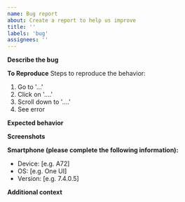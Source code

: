 ```yaml
---
name: Bug report
about: Create a report to help us improve
title: ''
labels: 'bug'
assignees: ''
---
```


**Describe the bug**
<!-- A clear and concise description of what the bug is. -->

**To Reproduce**
Steps to reproduce the behavior:
1. Go to '...'
2. Click on '....'
3. Scroll down to '....'
4. See error

**Expected behavior**
<!-- A clear and concise description of what you expected to happen. -->

**Screenshots**
<!-- If applicable, add screenshots to help explain your problem. -->

**Smartphone (please complete the following information):**
- Device: [e.g. A72]
- OS: [e.g. One UI]
- Version: [e.g. 7.4.0.5]

**Additional context**
<!-- Add any other context about the problem here. -->
